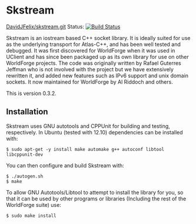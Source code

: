 # Skstream
[DavidJFelix/skstream.git](https://github.com/DavidJFelix/skstream) Status: [![Build Status](https://api.travis-ci.org/DavidJFelix/skstream.png?branch=master)](http://travis-ci.org/DavidJFelix/skstream)

Skstream is an iostream based C++ socket library. It is ideally suited for use
as the underlying transport for Atlas-C++, and has been well tested and
debugged. It was first discovered for WorldForge when it was used in UClient
and has since been packaged up as its own library for use on other WorldForge
projects. The code was originally written by Rafael Guterres Jeffman who is not
involved with the project but we have extensively rewritten it, and added new
features such as IPv6 support and unix domain sockets. It now maintained for
WorldForge by Al Riddoch and others.

This is version 0.3.2.

## Installation

Skstream uses GNU autotools and CPPUnit for building and testing, respectively.
In Ubuntu (tested with 12.10) dependencies can be installed with:

    $ sudo apt-get -y install make automake g++ autoconf libtool libcppunit-dev

You can then configure and build Skstream with:

    $ ./autogen.sh
    $ make

To allow GNU Autotools/Libtool to attempt to install the library for you, so
that it can be used by other programs or libraries (Including the rest of the
WorldForge suite) use:

    $ sudo make install

